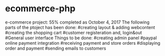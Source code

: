 # ecommerce-php
e-commerce project: 55% completed as October 4, 2017
The following parts of the ptoject has been done: 
#creating layout & adding webcontent 
#creating the shopping cart
#customer registeration and, login&out
#General user interface 
Things to be done: 
#creating admin panel
#paypal online payment integration 
#receiving payment and store orders
#displaying order and payment
#sending emails to customers 
